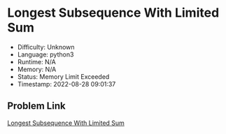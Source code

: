 # Longest Subsequence With Limited Sum

- Difficulty: Unknown
- Language: python3
- Runtime: N/A
- Memory: N/A
- Status: Memory Limit Exceeded
- Timestamp: 2022-08-28 09:01:37

## Problem Link
[Longest Subsequence With Limited Sum](https://leetcode.com/problems/longest-subsequence-with-limited-sum)

